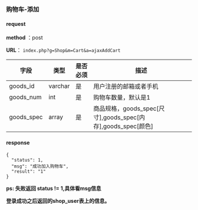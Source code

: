 ### 购物车-添加


#### request

 **method** ：post
 
 **URL**： `index.php?g=Shop&m=Cart&a=ajaxAddCart`
 

 
字段 | 类型|是否必须|描述
---|---|---|---|
goods_id | varchar|是|用户注册的邮箱或者手机|
goods_num | int|是|购物车数量，默认是1|
goods_spec | array|是|商品规格，goods_spec[尺寸],goods_spec[内存],goods_spec[颜色]|

#### response

```
{
  "status": 1,
  "msg": "成功加入购物车",
  "result": "1"
}
```

**ps: 失败返回 status != 1,具体看msg信息**


**登录成功之后返回的shop_user表上的信息。**
